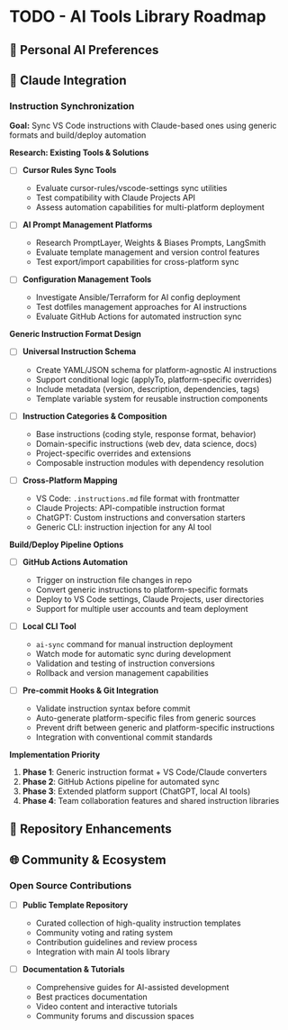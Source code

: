 # TODO - AI Tools Library Roadmap

## 🎯 Personal AI Preferences

## 🔧 Claude Integration

### Instruction Synchronization
**Goal:** Sync VS Code instructions with Claude-based ones using generic formats and build/deploy automation

**Research: Existing Tools & Solutions**
- [ ] **Cursor Rules Sync Tools**
  - Evaluate cursor-rules/vscode-settings sync utilities
  - Test compatibility with Claude Projects API
  - Assess automation capabilities for multi-platform deployment

- [ ] **AI Prompt Management Platforms**
  - Research PromptLayer, Weights & Biases Prompts, LangSmith
  - Evaluate template management and version control features
  - Test export/import capabilities for cross-platform sync

- [ ] **Configuration Management Tools**
  - Investigate Ansible/Terraform for AI config deployment
  - Test dotfiles management approaches for AI instructions
  - Evaluate GitHub Actions for automated instruction sync

**Generic Instruction Format Design**
- [ ] **Universal Instruction Schema**
  - Create YAML/JSON schema for platform-agnostic AI instructions
  - Support conditional logic (applyTo, platform-specific overrides)
  - Include metadata (version, description, dependencies, tags)
  - Template variable system for reusable instruction components

- [ ] **Instruction Categories & Composition**
  - Base instructions (coding style, response format, behavior)
  - Domain-specific instructions (web dev, data science, docs)
  - Project-specific overrides and extensions
  - Composable instruction modules with dependency resolution

- [ ] **Cross-Platform Mapping**
  - VS Code: `.instructions.md` file format with frontmatter
  - Claude Projects: API-compatible instruction format
  - ChatGPT: Custom instructions and conversation starters
  - Generic CLI: instruction injection for any AI tool

**Build/Deploy Pipeline Options**
- [ ] **GitHub Actions Automation**
  - Trigger on instruction file changes in repo
  - Convert generic instructions to platform-specific formats
  - Deploy to VS Code settings, Claude Projects, user directories
  - Support for multiple user accounts and team deployment

- [ ] **Local CLI Tool**
  - `ai-sync` command for manual instruction deployment
  - Watch mode for automatic sync during development
  - Validation and testing of instruction conversions
  - Rollback and version management capabilities

- [ ] **Pre-commit Hooks & Git Integration**
  - Validate instruction syntax before commit
  - Auto-generate platform-specific files from generic sources
  - Prevent drift between generic and platform-specific instructions
  - Integration with conventional commit standards

**Implementation Priority**
1. **Phase 1**: Generic instruction format + VS Code/Claude converters
2. **Phase 2**: GitHub Actions pipeline for automated sync
3. **Phase 3**: Extended platform support (ChatGPT, local AI tools)
4. **Phase 4**: Team collaboration features and shared instruction libraries

## 🚀 Repository Enhancements

## 🌐 Community & Ecosystem

### Open Source Contributions
- [ ] **Public Template Repository**
  - Curated collection of high-quality instruction templates
  - Community voting and rating system
  - Contribution guidelines and review process
  - Integration with main AI tools library

- [ ] **Documentation & Tutorials**
  - Comprehensive guides for AI-assisted development
  - Best practices documentation
  - Video content and interactive tutorials
  - Community forums and discussion spaces
